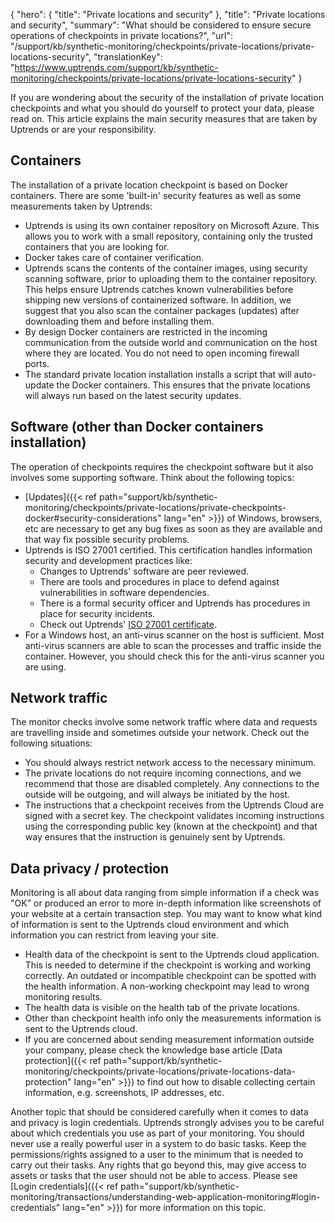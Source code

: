 {
  "hero": {
    "title": "Private locations and security"
  },
  "title": "Private locations and security",
  "summary": "What should be considered to ensure secure operations of checkpoints in private locations?",
  "url": "/support/kb/synthetic-monitoring/checkpoints/private-locations/private-locations-security",
  "translationKey": "https://www.uptrends.com/support/kb/synthetic-monitoring/checkpoints/private-locations/private-locations-security"
}

If you are wondering about the security of the installation of private location checkpoints and what you should do yourself to protect your data, please read on. This article explains the main security measures that are taken by Uptrends or are your responsibility. 

## Containers 

The installation of a private location checkpoint is based on Docker containers. There are some 'built-in' security features as well as some measurements taken by Uptrends:

- Uptrends is using its own container repository on Microsoft Azure. This allows you to work with a small repository, containing only the trusted containers that you are looking for. 
- Docker takes care of container verification.
- Uptrends scans the contents of the container images, using security scanning software, prior to uploading them to the container repository. This helps ensure Uptrends catches known vulnerabilities before shipping new versions of containerized software. In addition, we suggest that you also scan the container packages (updates) after downloading them and before installing them.
- By design Docker containers are restricted in the incoming communication from the outside world and communication on the host where they are located. You do not need to open incoming firewall ports. 
- The standard private location installation installs a script that will auto-update the Docker containers. This ensures that the private locations will always run based on the latest security updates. 

## Software (other than Docker containers installation)

The operation of checkpoints requires the checkpoint software but it also involves some supporting software. Think about the following topics:

- [Updates]({{< ref path="support/kb/synthetic-monitoring/checkpoints/private-locations/private-checkpoints-docker#security-considerations" lang="en" >}}) of Windows, browsers, etc are necessary to get any bug fixes as soon as they are available and that way fix possible security problems.
- Uptrends is ISO 27001 certified. This certification handles information security and development practices like:
  - Changes to Uptrends' software are peer reviewed.
  - There are tools and procedures in place to defend against vulnerabilities in software dependencies.
  - There is a formal security officer and Uptrends has procedures in place for security incidents. 
  - Check out Uptrends' [ISO 27001 certificate](https://www.uptrends.com/downloads/uptrends-iso-certificate-2022.pdf).
- For a Windows host, an anti-virus scanner on the host is sufficient. Most anti-virus scanners are able to scan the processes and traffic inside the container. However, you should check this for the anti-virus scanner you are using.

## Network traffic 

The monitor checks involve some network traffic where data and requests are travelling inside and sometimes outside your network. Check out the following situations:

- You should always restrict network access to the necessary minimum. 
- The private locations do not require incoming connections, and we recommend that those are disabled completely. Any connections to the outside will be outgoing, and will always be initiated by the host. 
- The instructions that a checkpoint receives from the Uptrends Cloud are signed with a secret key. The checkpoint validates incoming instructions using the corresponding public key (known at the checkpoint) and that way ensures that the instruction is genuinely sent by Uptrends.

## Data privacy / protection

Monitoring is all about data ranging from simple information if a check was "OK" or produced an error to more in-depth information like screenshots of your website at a certain transaction step. You may want to know what kind of information is sent to the Uptrends cloud environment and which information you can restrict from leaving your site.

- Health data of the checkpoint is sent to the Uptrends cloud application. This is needed to determine if the checkpoint is working and working correctly. An outdated or incompatible checkpoint can be spotted with the health information. A non-working checkpoint may lead to wrong monitoring results. 
- The health data is visible on the health tab of the private locations.
- Other than checkpoint health info only the measurements information is sent to the Uptrends cloud.
- If you are concerned about sending measurement information outside your company, please check the knowledge base article [Data protection]({{< ref path="support/kb/synthetic-monitoring/checkpoints/private-locations/private-locations-data-protection" lang="en" >}}) to find out how to disable collecting certain information, e.g. screenshots, IP addresses, etc.

Another topic that should be considered carefully when it comes to data and privacy is login credentials. Uptrends strongly advises you to be careful about which credentials you use as part of your monitoring. You should never use a really powerful user in a system to do basic tasks. Keep the permissions/rights assigned to a user to the minimum that is needed to carry out their tasks. Any rights that go beyond this, may give access to assets or tasks that the user should not be able to access. Please see  [Login credentials]({{< ref path="support/kb/synthetic-monitoring/transactions/understanding-web-application-monitoring#login-credentials" lang="en" >}}) for more information on this topic. 
